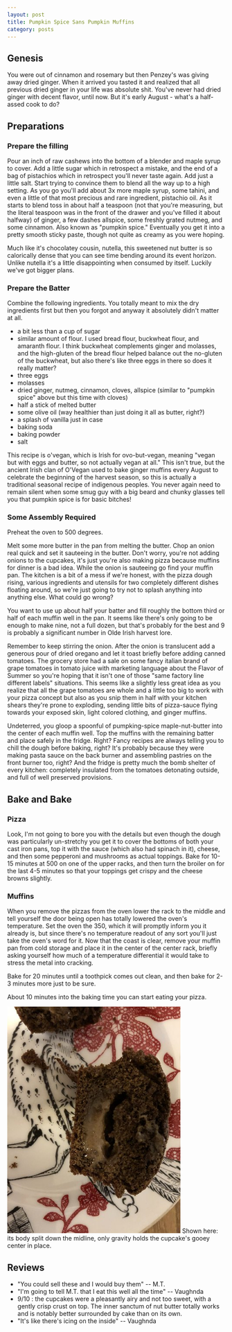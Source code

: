 ```yaml
---
layout: post
title: Pumpkin Spice Sans Pumpkin Muffins
category: posts
---
```


## Genesis

You were out of cinnamon and rosemary but then Penzey's was giving away dried ginger. When it arrived you tasted it and realized that all previous dried ginger in your life was absolute shit. You've never had dried ginger with decent flavor, until now. 
But it's early August - what's a half-assed cook to do?

## Preparations
### Prepare the filling
Pour an inch of raw cashews into the bottom of a blender and maple syrup to cover. Add a little sugar which in retrospect a mistake, and the end of a bag of pistachios which in retrospect you'll never taste again. Add just a little salt.
Start trying to convince them to blend all the way up to a high setting. As you go you'll add about 3x more maple syrup, some tahini, and even a little of that most precious and rare ingredient, pistachio oil. 
As it starts to blend toss in about half a teaspoon (not that you're measuring, but the literal teaspoon was in the front of the drawer and you've filled it about halfway) of ginger, a few dashes allspice, some freshly grated nutmeg, and some cinnamon. Also known as "pumpkin spice."
Eventually you get it into a pretty smooth sticky paste, though not quite as creamy as you were hoping.

Much like it's chocolatey cousin, nutella, this sweetened nut butter is so calorically dense that you can see time bending around its event horizon. Unlike nutella it's a little disappointing when consumed by itself. Luckily we've got bigger plans.

### Prepare the Batter
Combine the following ingredients. You totally meant to mix the dry ingredients first but then you forgot and anyway it absolutely didn't matter at all.

- a bit less than a cup of sugar
- similar amount of flour. I used bread flour, buckwheat flour, and amaranth flour. I think buckwheat complements ginger and molasses, and the high-gluten of the bread flour helped balance out the no-gluten of the buckwheat, but also there's like three eggs in there so does it really matter?
- three eggs
- molasses
- dried ginger, nutmeg, cinnamon, cloves, allspice (similar to "pumpkin spice" above but this time with cloves)
- half a stick of melted butter
- some olive oil (way healthier than just doing it all as butter, right?)
- a splash of vanilla just in case
- baking soda
- baking powder
- salt

This recipe is o'vegan, which is Irish for ovo-but-vegan, meaning "vegan but with eggs and butter, so not actually vegan at all."
This isn't true, but the ancient Irish clan of O'Vegan used to bake ginger muffins every August to celebrate the beginning of the harvest season, so this is actually a traditional seasonal recipe of indigenous peoples.
You never again need to remain silent when some smug guy with a big beard and chunky glasses tell you that pumpkin spice is for basic bitches!

### Some Assembly Required

Preheat the oven to 500 degrees.

Melt some more butter in the pan from melting the butter. Chop an onion real quick and set it sauteeing in the butter. Don't worry, you're not adding onions to the cupcakes, it's just you're also making pizza because muffins for dinner is a bad idea.
While the onion is sauteeing go find your muffin pan.
The kitchen is a bit of a mess if we're honest, with the pizza dough rising, various ingredients and utensils for two completely different dishes floating around, so we're just going to try not to splash anything into anything else. What could go wrong?

You want to use up about half your batter and fill roughly the bottom third or half of each muffin well in the pan. It seems like there's only going to be enough to make nine, not a full dozen, but that's probably for the best and 9 is probably a significant number in Olde Irish harvest lore.

Remember to keep stirring the onion. After the onion is translucent add a generous pour of dried oregano and let it toast briefly before adding canned tomatoes. The grocery store had a sale on some fancy italian brand of grape tomatoes in tomato juice with marketing language about the Flavor of Summer so you're hoping that it isn't one of those "same factory line different labels" situations.
This seems like a slightly less great idea as you realize that all the grape tomatoes are whole and a little too big to work with your pizza concept but also as you snip them in half with your kitchen shears they're prone to exploding, sending little bits of pizza-sauce flying towards your exposed skin, light colored clothing, and ginger muffins.

Undeterred, you gloop a spoonful of pumpking-spice maple-nut-butter into the center of each muffin well. Top the muffins with the remaining batter and place safely in the fridge. Right? Fancy recipes are always telling you to chill the dough before baking, right? It's probably because they were making pasta sauce on the back burner and assembling pastries on the front burner too, right? And the fridge is pretty much the bomb shelter of every kitchen: completely insulated from the tomatoes detonating outside, and full of well preserved provisions.

## Bake and Bake
### Pizza

Look, I'm not going to bore you with the details but even though the dough was particularly un-stretchy you get it to cover the bottoms of both your cast iron pans, top it with the sauce (which also had spinach in it), cheese, and then some pepperoni and mushrooms as actual toppings. Bake for 10-15 minutes at 500 on one of the upper racks, and then turn the broiler on for the last 4-5 minutes so that your toppings get crispy and the cheese browns slightly.

### Muffins

When you remove the pizzas from the oven lower the rack to the middle and tell yourself the door being open has totally lowered the oven's temperature.
Set the oven the 350, which it will promptly inform you it already is, but since there's no temperature readout of any sort you'll just take the oven's word for it.
Now that the coast is clear, remove your muffin pan from cold storage and place it in the center of the center rack, briefly asking yourself how much of a temperature differential it would take to stress the metal into cracking.

Bake for 20 minutes until a toothpick comes out clean, and then bake for 2-3 minutes more just to be sure.

About 10 minutes into the baking time you can start eating your pizza.

![the gooey center](/images/2021-08-07-cupcake-gooey-center.jpg)
Shown here: its body split down the midline, only gravity holds the cupcake's gooey center in place.

## Reviews

- "You could sell these and I would buy them" -- M.T.
- "I'm going to tell M.T. that I eat this well all the time" -- Vaughnda
- 9/10 : the cupcakes were a pleasantly airy and not too sweet, with a gently crisp crust on top. The inner sanctum of nut butter totally works and is notably better surrounded by cake than on its own.
- "It's like there's icing on the inside" -- Vaughnda
